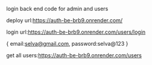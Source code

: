 login back end code for admin and users

deploy url:https://auth-be-brb9.onrender.com/

login url:https://auth-be-brb9.onrender.com/users/login

 {
 email:selva@gmail.com,
 password:selva@123
 }
 
 get all users:https://auth-be-brb9.onrender.com/users
 
 
